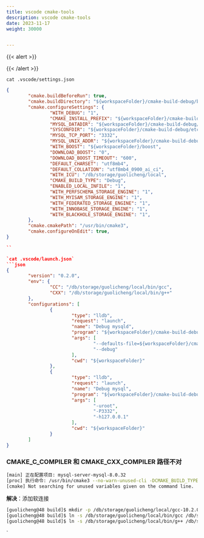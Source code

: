 ```yaml
---
title: vscode cmake-tools
description: vscode cmake-tools
date: 2023-11-17
weight: 30000


---
```


{{< alert >}}


{{< /alert >}}

`cat .vscode/settings.json`
```json
{
        "cmake.buildBeforeRun": true,
        "cmake.buildDirectory": "${workspaceFolder}/cmake-build-debug/build",
        "cmake.configureSettings": {
                "WITH_DEBUG": "1",
                "CMAKE_INSTALL_PREFIX": "${workspaceFolder}/cmake-build-debug",
                "MYSQL_DATADIR": "${workspaceFolder}/cmake-build-debug/data",
                "SYSCONFDIR": "${workspaceFolder}/cmake-build-debug/etc",
                "MYSQL_TCP_PORT": "3332",
                "MYSQL_UNIX_ADDR": "${workspaceFolder}/cmake-build-debug/tmp/mysql.sock",
                "WITH_BOOST": "${workspaceFolder}/boost",
                "DOWNLOAD_BOOST": "0",
                "DOWNLOAD_BOOST_TIMEOUT": "600",
                "DEFAULT_CHARSET": "utf8mb4",
                "DEFAULT_COLLATION": "utf8mb4_0900_ai_ci",
                "WITH_ICU": "/db/storage/guolicheng/local",
                "CMAKE_BUILD_TYPE": "Debug",
                "ENABLED_LOCAL_INFILE": "1",
                "WITH_PERFSCHEMA_STORAGE_ENGINE": "1",
                "WITH_MYISAM_STORAGE_ENGINE": "1",
                "WITH_FEDERATED_STORAGE_ENGINE": "1",
                "WITH_INNOBASE_STORAGE_ENGINE": "1",
                "WITH_BLACKHOLE_STORAGE_ENGINE": "1",
        },
        "cmake.cmakePath": "/usr/bin/cmake3",
        "cmake.configureOnEdit": true,
}

``

`cat .vscode/launch.json`
```json
{
        "version": "0.2.0",
        "env": {
                "CC": "/db/storage/guolicheng/local/bin/gcc",
                "CXX": "/db/storage/guolicheng/local/bin/g++"
        },
        "configurations": [
                {
                        "type": "lldb",
                        "request": "launch",
                        "name": "Debug mysqld",
                        "program": "${workspaceFolder}/cmake-build-debug/build/sql/mysqld",
                        "args": [
                                "--defaults-file=${workspaceFolder}/cmake-build-debug/etc/my.cnf",
                                "--debug"
                        ],
                        "cwd": "${workspaceFolder}"
                },
                {
                        "type": "lldb",
                        "request": "launch",
                        "name": "Debug mysql",
                        "program": "${workspaceFolder}/cmake-build-debug/build/client/mysql",
                        "args": [
                                "-uroot",
                                "-P3332",
                                "-h127.0.0.1"
                        ],
                        "cwd": "${workspaceFolder}"
                }
        ]
}
```

### CMAKE_C_COMPILER 和 CMAKE_CXX_COMPILER 路径不对
>
```bash
[main] 正在配置项目: mysql-server-mysql-8.0.32
[proc] 执行命令: /usr/bin/cmake3 --no-warn-unused-cli -DCMAKE_BUILD_TYPE:STRING=Debug -DWITH_DEBUG:STRING=1 -DCMAKE_INSTALL_PREFIX:STRING=/db/storage/guolicheng/test/mysql-server-mysql-8.0.32/cmake-build-debug -DMYSQL_DATADIR:STRING=/db/storage/guolicheng/test/mysql-server-mysql-8.0.32/cmake-build-debug/data -DSYSCONFDIR:STRING=/db/storage/guolicheng/test/mysql-server-mysql-8.0.32/cmake-build-debug/etc -DMYSQL_TCP_PORT:STRING=3332 -DMYSQL_UNIX_ADDR:STRING=/db/storage/guolicheng/test/mysql-server-mysql-8.0.32/cmake-build-debug/tmp/mysql.sock -DWITH_BOOST:STRING=/db/storage/guolicheng/test/mysql-server-mysql-8.0.32/boost -DDOWNLOAD_BOOST:STRING=0 -DDOWNLOAD_BOOST_TIMEOUT:STRING=600 -DDEFAULT_CHARSET:STRING=utf8mb4 -DDEFAULT_COLLATION:STRING=utf8mb4_0900_ai_ci -DWITH_ICU:STRING=/db/storage/guolicheng/local -DENABLED_LOCAL_INFILE:STRING=1 -DWITH_PERFSCHEMA_STORAGE_ENGINE:STRING=1 -DWITH_MYISAM_STORAGE_ENGINE:STRING=1 -DWITH_FEDERATED_STORAGE_ENGINE:STRING=1 -DWITH_INNOBASE_STORAGE_ENGINE:STRING=1 -DWITH_BLACKHOLE_STORAGE_ENGINE:STRING=1 -DCMAKE_C_COMPILER:FILEPATH=/db/storage/guolicheng/local/gcc-10.2.0/bin/gcc -DCMAKE_CXX_COMPILER:FILEPATH=/db/storage/guolicheng/local/gcc-10.2.0/bin/g++ -DCMAKE_EXPORT_COMPILE_COMMANDS:BOOL=TRUE -S/db/storage/guolicheng/test/mysql-server-mysql-8.0.32 -B/db/storage/guolicheng/test/mysql-server-mysql-8.0.32/cmake-build-debug/build -G "Unix Makefiles"
[cmake] Not searching for unused variables given on the command line.
```
**解决**：添加软连接
```bash
[guolicheng@48 build]$ mkdir -p /db/storage/guolicheng/local/gcc-10.2.0/bin
[guolicheng@48 build]$ ln -s /db/storage/guolicheng/local/bin/gcc /db/storage/guolicheng/local/gcc-10.2.0/bin/gcc
[guolicheng@48 build]$ ln -s /db/storage/guolicheng/local/bin/g++ /db/storage/guolicheng/local/gcc-10.2.0/bin/g++

```













`
